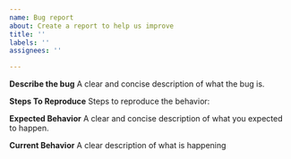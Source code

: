 ```yaml
---
name: Bug report
about: Create a report to help us improve
title: ''
labels: ''
assignees: ''

---
```


**Describe the bug**
A clear and concise description of what the bug is.

**Steps To Reproduce**
Steps to reproduce the behavior:

**Expected Behavior**
A clear and concise description of what you expected to happen.

**Current Behavior**
A clear description of what is happening

